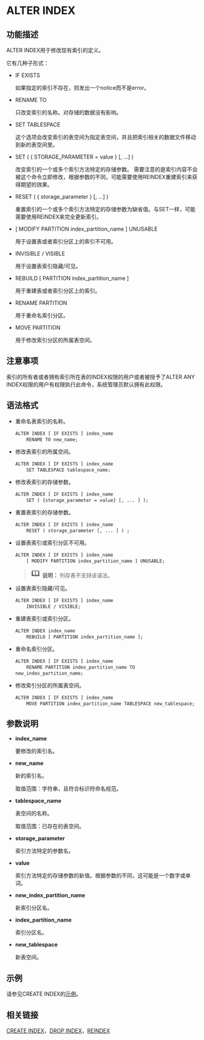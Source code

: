 # ALTER INDEX

## 功能描述<a name="zh-cn_topic_0283137124_zh-cn_topic_0237122063_zh-cn_topic_0059778960_sfe4d0517393c4151ab84ea0450924b7c"></a>

ALTER INDEX用于修改现有索引的定义。

它有几种子形式：

-   IF EXISTS

    如果指定的索引不存在，则发出一个notice而不是error。

-   RENAME TO

    只改变索引的名称。对存储的数据没有影响。

-   SET TABLESPACE

    这个选项会改变索引的表空间为指定表空间，并且把索引相关的数据文件移动到新的表空间里。

-   SET \(  \{ STORAGE\_PARAMETER = value  \}  \[, ...\] \)

    改变索引的一个或多个索引方法特定的存储参数。  需要注意的是索引内容不会被这个命令立即修改，根据参数的不同，可能需要使用REINDEX重建索引来获得期望的效果。

-   RESET \(  \{ storage\_parameter  \}  \[, ...\] \)

    重置索引的一个或多个索引方法特定的存储参数为缺省值。与SET一样，可能需要使用REINDEX来完全更新索引。

-   \[ MODIFY PARTITION index\_partition\_name  \] UNUSABLE

    用于设置表或者索引分区上的索引不可用。

-   INVISIBLE / VISIBLE

    用于设置表索引隐藏/可见。

-   REBUILD \[ PARTITION index\_partition\_name \]

    用于重建表或者索引分区上的索引。

-   RENAME PARTITION

    用于重命名索引分区。

-   MOVE PARTITION

    用于修改索引分区的所属表空间。


## 注意事项<a name="zh-cn_topic_0283137124_zh-cn_topic_0237122063_zh-cn_topic_0059778960_s503281b2c63545749248dae8614077e7"></a>

索引的所有者或者拥有索引所在表的INDEX权限的用户或者被授予了ALTER ANY INDEX权限的用户有权限执行此命令，系统管理员默认拥有此权限。

## 语法格式<a name="zh-cn_topic_0283137124_zh-cn_topic_0237122063_zh-cn_topic_0059778960_sf28f1b42c78e4ae79c9097da9057c429"></a>

-   重命名表索引的名称。

    ```
    ALTER INDEX [ IF EXISTS ] index_name 
        RENAME TO new_name;
    ```


-   修改表索引的所属空间。

    ```
    ALTER INDEX [ IF EXISTS ] index_name 
        SET TABLESPACE tablespace_name;
    ```


-   修改表索引的存储参数。

    ```
    ALTER INDEX [ IF EXISTS ] index_name 
        SET ( {storage_parameter = value} [, ... ] );
    ```


-   重置表索引的存储参数。

    ```
    ALTER INDEX [ IF EXISTS ] index_name 
        RESET ( storage_parameter [, ... ] ) ;
    ```


-   设置表索引或索引分区不可用。

    ```
    ALTER INDEX [ IF EXISTS ] index_name 
        [ MODIFY PARTITION index_partition_name ] UNUSABLE;
    ```

    >![](public_sys-resources/icon-note.png) **说明：** 
    >列存表不支持该语法。


-   设置表索引隐藏/可见。

    ```
    ALTER INDEX [ IF EXISTS ] index_name 
        INVISIBLE / VISIBLE;
    ```


-   重建表索引或索引分区。

    ```
    ALTER INDEX index_name 
        REBUILD [ PARTITION index_partition_name ];
    ```


-   重命名索引分区。

    ```
    ALTER INDEX [ IF EXISTS ] index_name 
        RENAME PARTITION index_partition_name TO new_index_partition_name;
    ```


-   修改索引分区的所属表空间。

    ```
    ALTER INDEX [ IF EXISTS ] index_name 
        MOVE PARTITION index_partition_name TABLESPACE new_tablespace;
    ```


## 参数说明<a name="zh-cn_topic_0283137124_zh-cn_topic_0237122063_zh-cn_topic_0059778960_sbb551b3820484c06ac91aa80e311e48e"></a>

-   **index\_name**

    要修改的索引名。

-   **new\_name**

    新的索引名。

    取值范围：字符串，且符合标识符命名规范。

-   **tablespace\_name**

    表空间的名称。

    取值范围：已存在的表空间。

-   **storage\_parameter**

    索引方法特定的参数名。

-   **value**

    索引方法特定的存储参数的新值。根据参数的不同，这可能是一个数字或单词。

-   **new\_index\_partition\_name**

    新索引分区名。

-   **index\_partition\_name**

    索引分区名。

-   **new\_tablespace**

    新表空间。


## 示例<a name="zh-cn_topic_0283137124_zh-cn_topic_0237122063_zh-cn_topic_0059778960_sc18e85a8e57649469b874f56ded3847b"></a>

请参见CREATE INDEX的[示例](CREATE-INDEX.md#zh-cn_topic_0283136578_zh-cn_topic_0237122106_zh-cn_topic_0059777455_s985289833081489e9d77c485755bd362)。

## 相关链接<a name="zh-cn_topic_0283137124_zh-cn_topic_0237122063_zh-cn_topic_0059778960_sc49c6608f7ca4dd6bfacdb1da044d816"></a>

[CREATE INDEX](CREATE-INDEX.md)，[DROP INDEX](DROP-INDEX.md)，[REINDEX](REINDEX.md)

